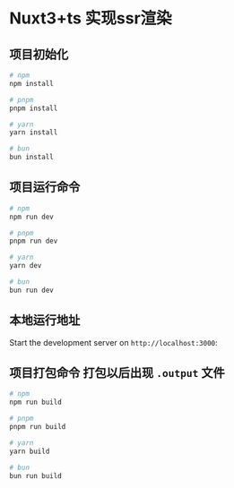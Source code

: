 # Nuxt3+ts 实现ssr渲染

## 项目初始化
```bash
# npm
npm install

# pnpm
pnpm install

# yarn
yarn install

# bun
bun install
```

## 项目运行命令
```bash
# npm
npm run dev

# pnpm
pnpm run dev

# yarn
yarn dev

# bun
bun run dev
```

## 本地运行地址
Start the development server on `http://localhost:3000`:

## 项目打包命令 打包以后出现 `.output` 文件

```bash
# npm
npm run build

# pnpm
pnpm run build

# yarn
yarn build

# bun
bun run build
```
